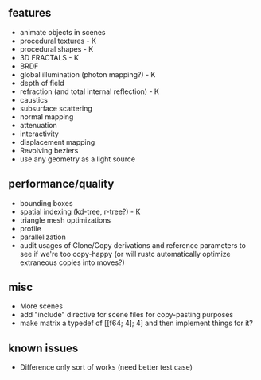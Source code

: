 ## features
- animate objects in scenes
- procedural textures - K
- procedural shapes - K
- 3D FRACTALS - K
- BRDF
- global illumination (photon mapping?) - K
- depth of field
- refraction (and total internal reflection) - K
- caustics
- subsurface scattering
- normal mapping
- attenuation
- interactivity
- displacement mapping
- Revolving beziers
- use any geometry as a light source

## performance/quality
- bounding boxes
- spatial indexing (kd-tree, r-tree?) - K
- triangle mesh optimizations
- profile
- parallelization
- audit usages of Clone/Copy derivations and reference parameters to see if we're too copy-happy (or will rustc automatically optimize extraneous copies into moves?)

## misc
- More scenes
- add "include" directive for scene files for copy-pasting purposes
- make matrix a typedef of [[f64; 4]; 4] and then implement things for it?

## known issues
- Difference only sort of works (need better test case)
